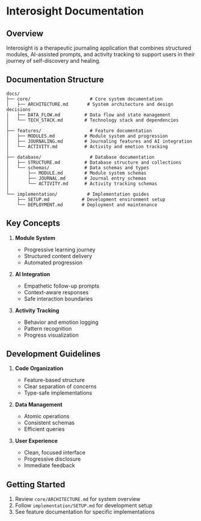 # Interosight Documentation

## Overview

Interosight is a therapeutic journaling application that combines structured modules, AI-assisted prompts, and activity tracking to support users in their journey of self-discovery and healing.

## Documentation Structure

```
docs/
├── core/                      # Core system documentation
│   ├── ARCHITECTURE.md       # System architecture and design decisions
│   ├── DATA_FLOW.md         # Data flow and state management
│   └── TECH_STACK.md        # Technology stack and dependencies
│
├── features/                  # Feature documentation
│   ├── MODULES.md           # Module system and progression
│   ├── JOURNALING.md        # Journaling features and AI integration
│   └── ACTIVITY.md          # Activity and emotion tracking
│
├── database/                  # Database documentation
│   ├── STRUCTURE.md         # Database structure and collections
│   └── schemas/             # Data schemas and types
│       ├── MODULE.md        # Module system schemas
│       ├── JOURNAL.md       # Journal entry schemas
│       └── ACTIVITY.md      # Activity tracking schemas
│
└── implementation/           # Implementation guides
    ├── SETUP.md            # Development environment setup
    └── DEPLOYMENT.md       # Deployment and maintenance
```

## Key Concepts

1. **Module System**
   - Progressive learning journey
   - Structured content delivery
   - Automated progression

2. **AI Integration**
   - Empathetic follow-up prompts
   - Context-aware responses
   - Safe interaction boundaries

3. **Activity Tracking**
   - Behavior and emotion logging
   - Pattern recognition
   - Progress visualization

## Development Guidelines

1. **Code Organization**
   - Feature-based structure
   - Clear separation of concerns
   - Type-safe implementations

2. **Data Management**
   - Atomic operations
   - Consistent schemas
   - Efficient queries

3. **User Experience**
   - Clean, focused interface
   - Progressive disclosure
   - Immediate feedback

## Getting Started

1. Review `core/ARCHITECTURE.md` for system overview
2. Follow `implementation/SETUP.md` for development setup
3. See feature documentation for specific implementations 
